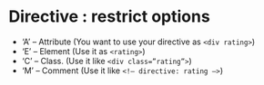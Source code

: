 # Directive : restrict options

* ‘A’ – Attribute (You want to use your directive as `<div rating>`)
* ‘E’ – Element (Use it as `<rating>`)
* ‘C’ – Class. (Use it like `<div class=”rating”>`)
* ‘M’ – Comment (Use it like `<!– directive: rating –>`)
